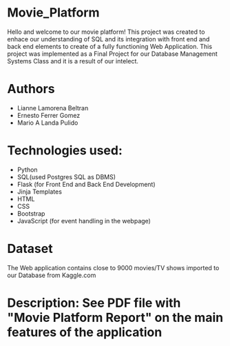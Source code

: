 # Movie_Platform
Hello and welcome to our movie platform!
This project was created to enhace our understanding of SQL and its integration with front end and back end elements to create of a fully functioning  Web Application. This project was implemented as a Final Project for our Database Management Systems Class and it is a result of our intelect. 

# Authors
- Lianne Lamorena Beltran
- Ernesto Ferrer Gomez
- Mario A Landa Pulido

# Technologies used:
- Python
- SQL(used Postgres SQL as DBMS)
- Flask (for Front End and Back End Development)
- Jinja Templates
- HTML
- CSS
- Bootstrap
- JavaScript (for event handling in the webpage)

# Dataset
The Web application contains close to 9000 movies/TV shows imported to our Database from Kaggle.com

# Description: See PDF file with "Movie Platform Report" on the main features of the application

